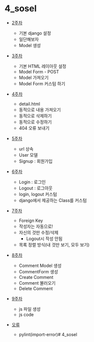 # 4_sosel

- [2주차](https://github.com/CloudJerry03/4_sosel/blob/master/%EC%8B%A4%EC%8A%B5%EC%A0%95%EB%A6%AC/2%EC%A3%BC%EC%B0%A8.md)
    - 기본 django 설정
    - 일단해보자
    - Model 생성

- [3주차](https://github.com/CloudJerry03/4_sosel/blob/master/%EC%8B%A4%EC%8A%B5%EC%A0%95%EB%A6%AC/3%EC%A3%BC%EC%B0%A8.md)
  - 기본 HTML 레이아웃 설정
  - Model Form - POST
  - Model 가져오기
  - Model Form 커스텀 하기

- [4주차](https://github.com/CloudJerry03/4_sosel/blob/master/%EC%8B%A4%EC%8A%B5%EC%A0%95%EB%A6%AC/4%EC%A3%BC%EC%B0%A8.md)
  - detail.html
  - 동적으로 내용 가져오기
  - 동적으로 삭제하기
  - 동적으로 수정하기
  - 404 오류 보내기

- [5주차](https://github.com/CloudJerry03/4_sosel/blob/master/%EC%8B%A4%EC%8A%B5%EC%A0%95%EB%A6%AC/5%EC%A3%BC%EC%B0%A8.md)
  - url 상속
  - User 모델
  - Signup : 회원가입

- [6주차](https://github.com/CloudJerry03/4_sosel/blob/master/%EC%8B%A4%EC%8A%B5%EC%A0%95%EB%A6%AC/6%EC%A3%BC%EC%B0%A8.md)
  - Login : 로그인
  - Logout : 로그아웃
  - login, logout 커스텀
  - django에서 제공하는 Class를 커스텀
  
- [7주차](https://github.com/CloudJerry03/4_sosel/blob/master/%EC%8B%A4%EC%8A%B5%EC%A0%95%EB%A6%AC/7%EC%A3%BC%EC%B0%A8.md)
  - Foreign Key
  - 작성자는 자동으로!
  - 자신의 것만 수정/삭제
    - Logout시 작성 안됨
  - 목록 정렬 방식(내 것만 보기, 모두 보기)

- [8주차](https://github.com/CloudJerry03/4_sosel/blob/master/%EC%8B%A4%EC%8A%B5%EC%A0%95%EB%A6%AC/8%EC%A3%BC%EC%B0%A8.md)
  - Comment Model 생성
  - CommentForm 생성
  - Create Comment
  - Comment 불러오기
  - Delete Comment

- [9주차](https://github.com/CloudJerry03/4_sosel/blob/master/%EC%8B%A4%EC%8A%B5%EC%A0%95%EB%A6%AC/9%EC%A3%BC%EC%B0%A8.md)
  - js 파일 생성
  - js code

- [오류](https://github.com/CloudJerry03/4_sosel/blob/master/%EC%8B%A4%EC%8A%B5%EC%A0%95%EB%A6%AC/%EC%98%A4%EB%A5%98.md)
  - pylint(import-error)# 4_sosel